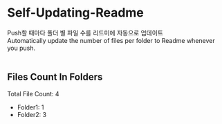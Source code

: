 # Self-Updating-Readme
Push할 때마다 폴더 별 파일 수를 리드미에 자동으로 업데이트<br>
Automatically update the number of files per folder to Readme whenever you push.<br><br>
## Files Count In Folders
Total File Count: 4
- Folder1: 1
- Folder2: 3

